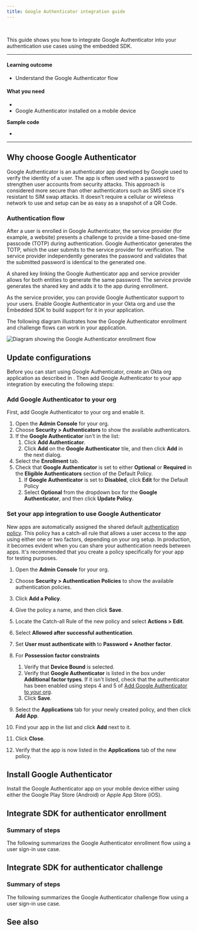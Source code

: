 ```yaml
---
title: Google Authenticator integration guide
---
```


<ApiLifecycle access="ie" /><br>

This guide shows you how to integrate Google Authenticator into your authentication use cases using the embedded SDK.

---
#### Learning outcome

* Understand the Google Authenticator flow

#### What you need

* <StackSnippet snippet="oiesdksetup" />
* Google Authenticator installed on a mobile device

**Sample code**

* <StackSnippet snippet="samplecode" />

---

## Why choose Google Authenticator

Google Authenticator is an authenticator app developed by Google used to verify the identity of a user. The app is often used with a password to strengthen user accounts from security attacks. This approach is considered more secure than other authenticators such as SMS since it's resistant to SIM swap attacks. It doesn't require a cellular or wireless network to use and setup can be as easy as a snapshot of a QR Code.

### Authentication flow

After a user is enrolled in Google Authenticator, the service provider (for example, a website) presents a challenge to provide a time-based one-time passcode (TOTP) during authentication. Google Authenticator generates the TOTP, which the user submits to the service provider for verification. The service provider independently generates the password and validates that the submitted password is identical to the generated one.

A shared key linking the Google Authenticator app and service provider allows for both entities to generate the same password. The service provide generates the shared key and adds it to the app during enrollment.

As the service provider, you can provide Google Authenticator support to your users. Enable Google Authenticator in your Okta org and use the Embedded SDK to build support for it in your application.

The following diagram illustrates how the Google Authenticator enrollment and challenge flows can work in your application.

<div class="full">

![Diagram showing the Google Authenticator enrollment flow](/img/authenticators/authenticators-google-flow-overview.png)

</div>

## Update configurations

Before you can start using Google Authenticator, create an Okta org application as described in <StackSnippet snippet="orgconfigurepwdonly" inline/>. Then add Google Authenticator to your app integration by executing the following steps:

### Add Google Authenticator to your org

First, add Google Authenticator to your org and enable it.

1. Open the **Admin Console** for your org.
2. Choose **Security > Authenticators** to show the available authenticators.
3. If the **Google Authenticator** isn't in the list:
   1. Click **Add Authenticator**.
   2. Click **Add** on the **Google Authenticator** tile, and then click **Add** in the next dialog.
4. Select the **Enrollment** tab.
5. Check that **Google Authenticator** is set to either **Optional** or **Required** in the **Eligible Authenticators** section of the Default Policy.
   1. If **Google Authenticator** is set to **Disabled**, click **Edit** for the Default Policy
   2. Select **Optional** from the dropdown box for the **Google Authenticator**, and then click **Update Policy**.

### Set your app integration to use Google Authenticator

New apps are automatically assigned the shared default [authentication policy](https://help.okta.com/okta_help.htm?type=oie&id=ext-about-asop). This policy has a catch-all rule that allows a user access to the app using either one or two factors, depending on your org setup. In production, it becomes evident when you can share your authentication needs between apps. It's recommended that you create a policy specifically for your app for testing purposes.

1. Open the **Admin Console** for your org.
2. Choose **Security > Authentication Policies** to show the available authentication policies.
3. Click **Add a Policy**.
4. Give the policy a name, and then click **Save**.
5. Locate the Catch-all Rule of the new policy and select **Actions > Edit**.
6. Select **Allowed after successful authentication**.
7. Set **User must authenticate with** to **Password + Another factor**.
8. For **Possession factor constraints**
   1. Verify that **Device Bound** is selected.
   2. Verify that **Google Authenticator** is listed in the box under **Additional factor types**. If it isn't listed, check that the authenticator has been enabled using steps 4 and 5 of [Add Google Authenticator to your org](#add-google-authenticator-to-your-org).
   3. Click **Save**.

9. Select the **Applications** tab for your newly created policy, and then click **Add App**.
10. Find your app in the list and click **Add** next to it.
11. Click **Close**.
12. Verify that the app is now listed in the **Applications** tab of the new policy.

## Install Google Authenticator

Install the Google Authenticator app on your mobile device either using either the Google Play Store (Android) or Apple App Store (iOS).

## Integrate SDK for authenticator enrollment

### Summary of steps

The following summarizes the Google Authenticator enrollment flow using a user sign-in use case.

<StackSnippet snippet="enrollmentintegrationsummary" />

<StackSnippet snippet="enrollmentintegrationsteps" />

## Integrate SDK for authenticator challenge

### Summary of steps

The following summarizes the Google Authenticator challenge flow using a user sign-in use case.

<StackSnippet snippet="challengeintegrationsummary" />

<StackSnippet snippet="challengeintegrationsteps" />

## See also

<StackSnippet snippet="relatedusecases" />
